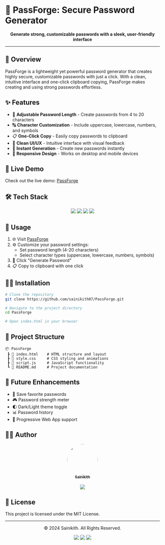 # 🔐 PassForge: Secure Password Generator

<p align="center">  
  <b>Generate strong, customizable passwords with a sleek, user-friendly interface</b> 
</p>      
                
---                            
               
## 🌟 Overview    
PassForge is a lightweight yet powerful password generator that creates highly secure, customizable passwords with just a click. With a clean, intuitive interface and one-click clipboard copying, PassForge makes creating and using strong passwords effortless.

## ✨ Features
- 🔢 **Adjustable Password Length** - Create passwords from 4 to 20 characters
- 🔠 **Character Customization** - Include uppercase, lowercase, numbers, and symbols
- 📋 **One-Click Copy** - Easily copy passwords to clipboard
- 🎨 **Clean UI/UX** - Intuitive interface with visual feedback
- 🚀 **Instant Generation** - Create new passwords instantly
- 📱 **Responsive Design** - Works on desktop and mobile devices

## 🔗 Live Demo

Check out the live demo: [PassForge](https://sainikith07.github.io/PassForge/)

## 🛠️ Tech Stack
<div align="center">
  <img src="https://img.shields.io/badge/HTML5-E34F26?style=for-the-badge&logo=html5&logoColor=white"/>
  <img src="https://img.shields.io/badge/CSS3-1572B6?style=for-the-badge&logo=css3&logoColor=white"/>
  <img src="https://img.shields.io/badge/JavaScript-F7DF1E?style=for-the-badge&logo=javascript&logoColor=black"/>
  <img src="https://img.shields.io/badge/Font_Awesome-339AF0?style=for-the-badge&logo=fontawesome&logoColor=white"/>
</div>

## 🚀 Usage

1. 🌐 Visit [PassForge](https://sainikith07.github.io/PassForge/)
2. ⚙️ Customize your password settings:
   - Set password length (4-20 characters)
   - Select character types (uppercase, lowercase, numbers, symbols)
3. 🔄 Click "Generate Password"
4. 📋 Copy to clipboard with one click

## 👨‍💻 Installation

```bash
# Clone the repository
git clone https://github.com/sainikith07/PassForge.git

# Navigate to the project directory
cd PassForge

# Open index.html in your browser
```

## 📁 Project Structure
```
📦 PassForge
 ┣ 📜 index.html    # HTML structure and layout
 ┣ 📜 style.css     # CSS styling and animations
 ┣ 📜 script.js     # JavaScript functionality
 ┗ 📜 README.md     # Project documentation
```

## 🔮 Future Enhancements

- 💾 Save favorite passwords
- 🎮 Password strength meter
- 🌓 Dark/Light theme toggle
- 📊 Password history
- 📱 Progressive Web App support

## 👨‍💻 Author

<div align="center">
  <a href="https://github.com/sainikith07">
    <img src="https://github.com/sainikith07.png" width="100px;" style="border-radius:50%;"/><br />
    <sub><b>Sainikith</b></sub>
  </a>
</div>
<br/>
<div align="center">
  <a href="https://github.com/sainikith07">
    <img src="https://img.shields.io/badge/GitHub-sainikith07-181717?style=for-the-badge&logo=github"/>
  </a>
</div>

## 📜 License
This project is licensed under the MIT License.

---

<div align="center">
  <p>© 2024 Sainikith. All Rights Reserved.</p>
  
  <p>
    <a href="https://github.com/sainikith07/PassForge"><img src="https://img.shields.io/badge/⭐%20Star%20this%20repo-yellow?style=for-the-badge"/></a>
    <a href="https://github.com/sainikith07/PassForge/issues"><img src="https://img.shields.io/badge/🐛%20Report%20Bug-red?style=for-the-badge"/></a>
    <a href="https://github.com/sainikith07/PassForge/fork"><img src="https://img.shields.io/badge/🍴%20Fork-green?style=for-the-badge"/></a>
  </p>
</div>
